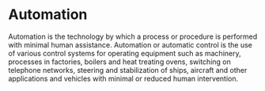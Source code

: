 # Automation

Automation is the technology by which a process or procedure is performed with minimal human assistance. Automation or automatic control is the use of various control systems for operating equipment such as machinery, processes in factories, boilers and heat treating ovens, switching on telephone networks, steering and stabilization of ships, aircraft and other applications and vehicles with minimal or reduced human intervention.

